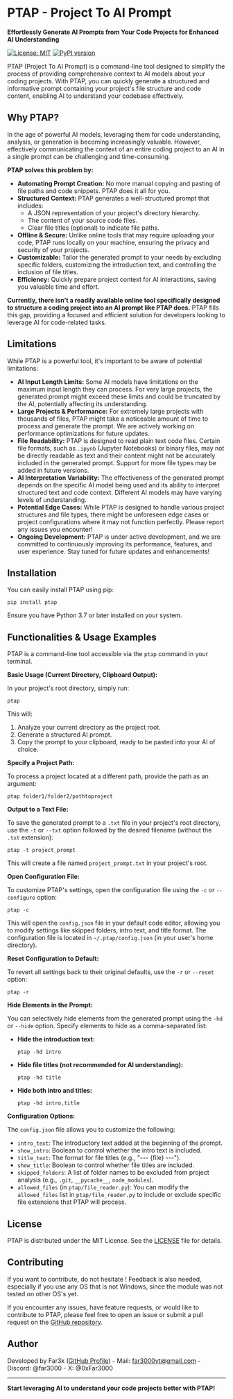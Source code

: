 # PTAP - Project To AI Prompt

**Effortlessly Generate AI Prompts from Your Code Projects for Enhanced AI Understanding**

[![License: MIT](https://img.shields.io/badge/License-MIT-yellow.svg)](https://opensource.org/licenses/MIT)
[![PyPI version](https://badge.fury.io/py/ptap.svg)](https://badge.fury.io/py/ptap)

PTAP (Project To AI Prompt) is a command-line tool designed to simplify the process of providing comprehensive context to AI models about your coding projects.  With PTAP, you can quickly generate a structured and informative prompt containing your project's file structure and code content, enabling AI to understand your codebase effectively.

## Why PTAP?

In the age of powerful AI models, leveraging them for code understanding, analysis, or generation is becoming increasingly valuable. However, effectively communicating the context of an entire coding project to an AI in a single prompt can be challenging and time-consuming.

**PTAP solves this problem by:**

*   **Automating Prompt Creation:**  No more manual copying and pasting of file paths and code snippets. PTAP does it all for you.
*   **Structured Context:**  PTAP generates a well-structured prompt that includes:
    *   A JSON representation of your project's directory hierarchy.
    *   The content of your source code files.
    *   Clear file titles (optional) to indicate file paths.
*   **Offline & Secure:**  Unlike online tools that may require uploading your code, PTAP runs locally on your machine, ensuring the privacy and security of your projects.
*   **Customizable:** Tailor the generated prompt to your needs by excluding specific folders, customizing the introduction text, and controlling the inclusion of file titles.
*   **Efficiency:**  Quickly prepare project context for AI interactions, saving you valuable time and effort.

**Currently, there isn't a readily available online tool specifically designed to structure a coding project into an AI prompt like PTAP does.** PTAP fills this gap, providing a focused and efficient solution for developers looking to leverage AI for code-related tasks.

## Limitations

While PTAP is a powerful tool, it's important to be aware of potential limitations:

*   **AI Input Length Limits:**  Some AI models have limitations on the maximum input length they can process. For very large projects, the generated prompt might exceed these limits and could be truncated by the AI, potentially affecting its understanding.
*   **Large Projects & Performance:**  For extremely large projects with thousands of files, PTAP might take a noticeable amount of time to process and generate the prompt. We are actively working on performance optimizations for future updates.
*   **File Readability:** PTAP is designed to read plain text code files. Certain file formats, such as `.ipynb` (Jupyter Notebooks) or binary files, may not be directly readable as text and their content might not be accurately included in the generated prompt.  Support for more file types may be added in future versions.
*   **AI Interpretation Variability:**  The effectiveness of the generated prompt depends on the specific AI model being used and its ability to interpret structured text and code context. Different AI models may have varying levels of understanding.
*   **Potential Edge Cases:**  While PTAP is designed to handle various project structures and file types, there might be unforeseen edge cases or project configurations where it may not function perfectly. Please report any issues you encounter!
*   **Ongoing Development:** PTAP is under active development, and we are committed to continuously improving its performance, features, and user experience. Stay tuned for future updates and enhancements!

## Installation

You can easily install PTAP using pip:

`pip install ptap`

Ensure you have Python 3.7 or later installed on your system.

## Functionalities & Usage Examples

PTAP is a command-line tool accessible via the `ptap` command in your terminal.

**Basic Usage (Current Directory, Clipboard Output):**

In your project's root directory, simply run:

`ptap`

This will:

1.  Analyze your current directory as the project root.
2.  Generate a structured AI prompt.
3.  Copy the prompt to your clipboard, ready to be pasted into your AI of choice.

**Specify a Project Path:**

To process a project located at a different path, provide the path as an argument:

`ptap folder1/folder2/pathtoproject`

**Output to a Text File:**

To save the generated prompt to a `.txt` file in your project's root directory, use the `-t` or `--txt` option followed by the desired filename (without the `.txt` extension):

`ptap -t project_prompt`

This will create a file named `project_prompt.txt` in your project's root.

**Open Configuration File:**

To customize PTAP's settings, open the configuration file using the `-c` or `--configure` option:

`ptap -c`

This will open the `config.json` file in your default code editor, allowing you to modify settings like skipped folders, intro text, and title format. The configuration file is located in `~/.ptap/config.json` (in your user's home directory).

**Reset Configuration to Default:**

To revert all settings back to their original defaults, use the `-r` or `--reset` option:

`ptap -r`

**Hide Elements in the Prompt:**

You can selectively hide elements from the generated prompt using the `-hd` or `--hide` option.  Specify elements to hide as a comma-separated list:

*   **Hide the introduction text:**

    `ptap -hd intro`

*   **Hide file titles (not recommended for AI understanding):**

    `ptap -hd title`

*   **Hide both intro and titles:**

    `ptap -hd intro,title`

**Configuration Options:**

The `config.json` file allows you to customize the following:

*   `intro_text`:  The introductory text added at the beginning of the prompt.
*   `show_intro`:  Boolean to control whether the intro text is included.
*   `title_text`:  The format for file titles (e.g., "--- {file} ---").
*   `show_title`: Boolean to control whether file titles are included.
*   `skipped_folders`:  A list of folder names to be excluded from project analysis (e.g., `.git`, `__pycache__`, `node_modules`).
*   `allowed_files` (in `ptap/file_reader.py`): You can modify the `allowed_files` list in `ptap/file_reader.py` to include or exclude specific file extensions that PTAP will process.

## License

PTAP is distributed under the MIT License. See the [LICENSE](LICENSE) file for details.

## Contributing

If you want to contribute, do not hesitate ! Feedback is also needed, especially if you use any OS that is not Windows, since the module was not tested on other OS's yet.

If you encounter any issues, have feature requests, or would like to contribute to PTAP, please feel free to open an issue or submit a pull request on the [GitHub repository](https://github.com/Far3000-YT/PTAP).

## Author

Developed by Far3k ([GitHub Profile](https://github.com/Far3000-YT)) - Mail: far3000yt@gmail.com - Discord: @far3000 - X: @0xFar3000

---

**Start leveraging AI to understand your code projects better with PTAP!**

